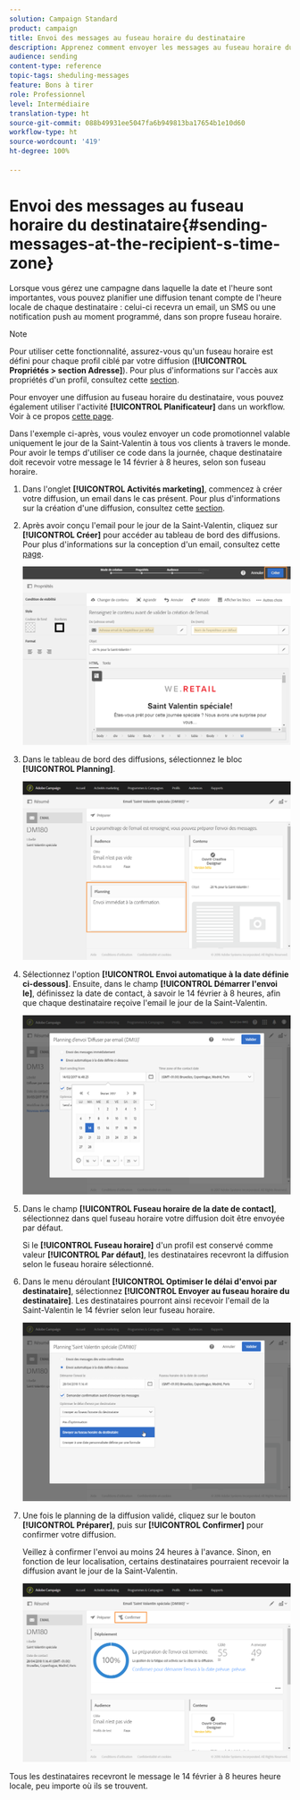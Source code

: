 ```yaml
---
solution: Campaign Standard
product: campaign
title: Envoi des messages au fuseau horaire du destinataire
description: Apprenez comment envoyer les messages au fuseau horaire du destinataire.
audience: sending
content-type: reference
topic-tags: sheduling-messages
feature: Bons à tirer
role: Professionnel
level: Intermédiaire
translation-type: ht
source-git-commit: 088b49931ee5047fa6b949813ba17654b1e10d60
workflow-type: ht
source-wordcount: '419'
ht-degree: 100%

---
```



# Envoi des messages au fuseau horaire du destinataire{#sending-messages-at-the-recipient-s-time-zone}

Lorsque vous gérez une campagne dans laquelle la date et l&#39;heure sont importantes, vous pouvez planifier une diffusion tenant compte de l&#39;heure locale de chaque destinataire : celui-ci recevra un email, un SMS ou une notification push au moment programmé, dans son propre fuseau horaire.

>[!NOTE]
>
>Pour utiliser cette fonctionnalité, assurez-vous qu&#39;un fuseau horaire est défini pour chaque profil ciblé par votre diffusion (**[!UICONTROL Propriétés > section Adresse]**). Pour plus d&#39;informations sur l&#39;accès aux propriétés d&#39;un profil, consultez cette [section](../../audiences/using/editing-profiles.md).

Pour envoyer une diffusion au fuseau horaire du destinataire, vous pouvez également utiliser l&#39;activité **[!UICONTROL Planificateur]** dans un workflow. Voir à ce propos [cette page](../../automating/using/scheduler.md).

Dans l&#39;exemple ci-après, vous voulez envoyer un code promotionnel valable uniquement le jour de la Saint-Valentin à tous vos clients à travers le monde. Pour avoir le temps d&#39;utiliser ce code dans la journée, chaque destinataire doit recevoir votre message le 14 février à 8 heures, selon son fuseau horaire.

1. Dans l&#39;onglet **[!UICONTROL Activités marketing]**, commencez à créer votre diffusion, un email dans le cas présent. Pour plus d&#39;informations sur la création d&#39;une diffusion, consultez cette [section](../../channels/using/creating-an-email.md).
1. Après avoir conçu l&#39;email pour le jour de la Saint-Valentin, cliquez sur **[!UICONTROL Créer]** pour accéder au tableau de bord des diffusions. Pour plus d&#39;informations sur la conception d&#39;un email, consultez cette [page](../../designing/using/personalization.md#example-email-personalization).

   ![](assets/send-time_opt_valentine_1.png)

1. Dans le tableau de bord des diffusions, sélectionnez le bloc **[!UICONTROL Planning]**.

   ![](assets/send-time_opt_valentine_2.png)

1. Sélectionnez l&#39;option **[!UICONTROL Envoi automatique à la date définie ci-dessous]**. Ensuite, dans le champ **[!UICONTROL Démarrer l&#39;envoi le]**, définissez la date de contact, à savoir le 14 février à 8 heures, afin que chaque destinataire reçoive l&#39;email le jour de la Saint-Valentin.

   ![](assets/send-time_opt_valentine.png)

1. Dans le champ **[!UICONTROL Fuseau horaire de la date de contact]**, sélectionnez dans quel fuseau horaire votre diffusion doit être envoyée par défaut.

   Si le **[!UICONTROL Fuseau horaire]** d&#39;un profil est conservé comme valeur **[!UICONTROL Par défaut]**, les destinataires recevront la diffusion selon le fuseau horaire sélectionné.

1. Dans le menu déroulant **[!UICONTROL Optimiser le délai d&#39;envoi par destinataire]**, sélectionnez **[!UICONTROL Envoyer au fuseau horaire du destinataire]**. Les destinataires pourront ainsi recevoir l&#39;email de la Saint-Valentin le 14 février selon leur fuseau horaire.

   ![](assets/send-time_opt_valentine_3.png)

1. Une fois le planning de la diffusion validé, cliquez sur le bouton **[!UICONTROL Préparer]**, puis sur **[!UICONTROL Confirmer]** pour confirmer votre diffusion.

   Veillez à confirmer l&#39;envoi au moins 24 heures à l&#39;avance. Sinon, en fonction de leur localisation, certains destinataires pourraient recevoir la diffusion avant le jour de la Saint-Valentin.

   ![](assets/send-time_opt_valentine_4.png)

Tous les destinataires recevront le message le 14 février à 8 heures heure locale, peu importe où ils se trouvent.
